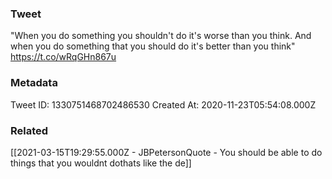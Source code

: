 ### Tweet
"When you do something you shouldn't do it's worse than you think. And when you do something that you should do it's better than you think" https://t.co/wRqGHn867u

### Metadata
Tweet ID: 1330751468702486530
Created At: 2020-11-23T05:54:08.000Z

### Related
[[2021-03-15T19:29:55.000Z - JBPetersonQuote - You should be able to do things that you wouldnt dothats like the de]]

